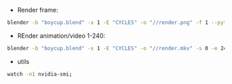 - Render frame:
```bash
blender -b "boycup.blend" -x 1 -E "CYCLES" -o "//render.png" -f 1 --python "force_gpu.py";
```
- REnder animation/video 1-240:
```bash
blender -b "boycup.blend" -x 1 -E "CYCLES" -o "//render.mkv" -s 0 -e 240 -a --python "force_gpu.py";
```
- utils
```bash
watch -n1 nvidia-smi;
```